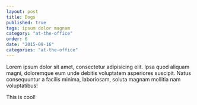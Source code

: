 ```yaml
---
layout: post
title: Dogs
published: true
tags: ipsum dolor magnam
category: "at-the-office"
order: 6
date: "2015-09-16"
categories: "at-the-office"
---
```



Lorem ipsum dolor sit amet, consectetur adipisicing elit. Ipsa quod aliquam magni, doloremque eum unde debitis voluptatem asperiores suscipit. Natus consequuntur a facilis minima, laboriosam, soluta magnam mollitia nam voluptatibus!

This is cool!
